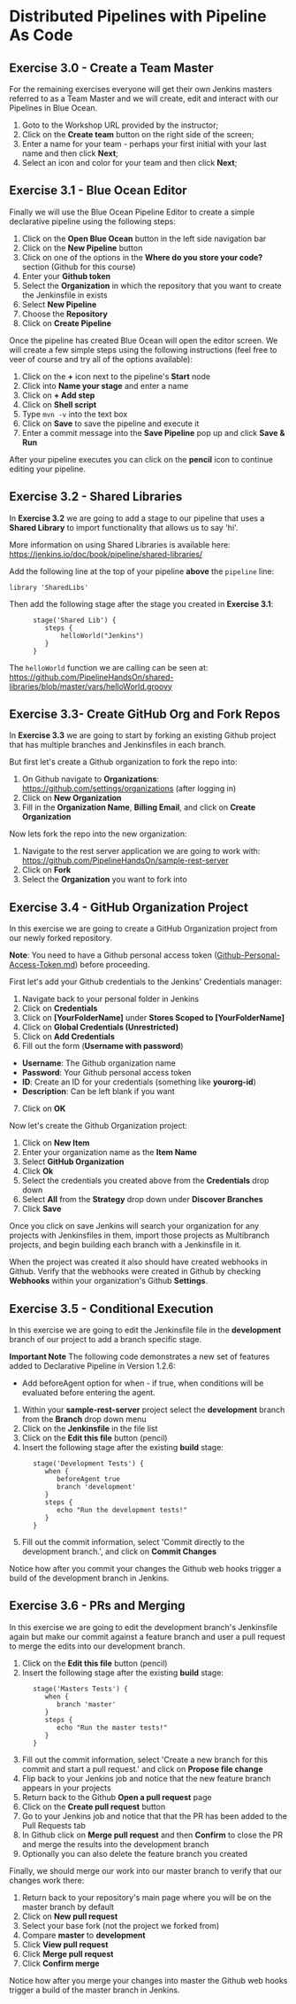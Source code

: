 # Distributed Pipelines with Pipeline As Code

## Exercise 3.0 - Create a Team Master

For the remaining exercises everyone will get their own Jenkins masters referred to as a Team Master and we will create, edit and interact with our Pipelines in Blue Ocean.

1. Goto to the Workshop URL provided by the instructor;
2. Click on the **Create team** button on the right side of the screen;
3. Enter a name for your team - perhaps your first initial with your last name and then click **Next**;
4. Select an icon and color for your team and then click **Next**;

## Exercise 3.1 - Blue Ocean Editor

Finally we will use the Blue Ocean Pipeline Editor to create a simple declarative pipeline using the following steps:

1. Click on the **Open Blue Ocean** button in the left side navigation bar
2. Click on the **New Pipeline** button
3. Click on one of the options in the **Where do you store your code?** section (Github for this course)
4. Enter your **Github token**
5. Select the **Organization** in which the repository that you want to create the Jenkinsfile in exists
6. Select **New Pipeline**
7. Choose the **Repository**
8. Click on **Create Pipeline**

Once the pipeline has created Blue Ocean will open the editor screen. We will create a few simple steps using the following instructions (feel free to veer of course and try all of the options available):

1. Click on the **+** icon next to the pipeline's **Start** node
2. Click into **Name your stage** and enter a name
3. Click on **+ Add step**
4. Click on **Shell script**
5. Type ```mvn -v``` into the text box
6. Click on **Save** to save the pipeline and execute it
7. Enter a commit message into the **Save Pipeline** pop up and click **Save & Run**

After your pipeline executes you can click on the **pencil** icon to continue editing your pipeline.

## Exercise 3.2 - Shared Libraries

In **Exercise 3.2** we are going to add a stage to our pipeline that uses a **Shared Library** to import functionality that allows us to say 'hi'.

More information on using Shared Libraries is available here: https://jenkins.io/doc/book/pipeline/shared-libraries/

Add the following line at the top of your pipeline **above** the ```pipeline``` line:

```library 'SharedLibs'```

Then add the following stage after the stage you created in **Exercise 3.1**:

```
      stage('Shared Lib') {
         steps {
             helloWorld("Jenkins")
         }
      }
```

The ```helloWorld``` function we are calling can be seen at: https://github.com/PipelineHandsOn/shared-libraries/blob/master/vars/helloWorld.groovy

## Exercise 3.3- Create GitHub Org and Fork Repos

In **Exercise 3.3** we are going to start by forking an existing Github project that has multiple branches and Jenkinsfiles in each branch.

But first let's create a Github organization to fork the repo into:

1. On Github navigate to **Organizations**: https://github.com/settings/organizations (after logging in)
2. Click on **New Organization**
3. Fill in the **Organization Name**, **Billing Email**, and click on **Create Organization**

Now lets fork the repo into the new organization:

1. Navigate to the rest server application we are going to work with: https://github.com/PipelineHandsOn/sample-rest-server
2. Click on **Fork**
3. Select the **Organization** you want to fork into

## Exercise 3.4 - GitHub Organization Project

In this exercise we are going to create a GitHub Organization project from our newly forked repository.

**Note**: You need to have a Github personal access token ([Github-Personal-Access-Token.md](Github-Personal-Access-Token.md)) before proceeding.

First let's add your Github credentials to the Jenkins' Credentials manager:

1. Navigate back to your personal folder in Jenkins
2. Click on **Credentials**
3. Click on **[YourFolderName]** under **Stores Scoped to [YourFolderName]**
4. Click on **Global Credentials (Unrestricted)**
5. Click on **Add Credentials**
6. Fill out the form (**Username with password**)
  - **Username**: The Github organization name
  - **Password**: Your Github personal access token
  - **ID**: Create an ID for your credentials (something like **yourorg-id**)
  - **Description**: Can be left blank if you want
7. Click on **OK**

Now let's create the Github Organization project:

1. Click on **New Item**
2. Enter your organization name as the **Item Name**
3. Select **GitHub Organization**
4. Click **Ok**
5. Select the credentials you created above from the **Credentials** drop down
6. Select **All** from the **Strategy** drop down under **Discover Branches**
7. Click **Save**

Once you click on save Jenkins will search your organization for any projects with Jenkinsfiles in them, import those projects as Multibranch projects, and begin building each branch with a Jenkinsfile in it.

When the project was created it also should have created webhooks in Github. Verify that the webhooks were created in Github by checking **Webhooks** within your organization's Github **Settings**.

## Exercise 3.5 - Conditional Execution

In this exercise we are going to edit the Jenkinsfile file in the **development** branch of our project to add a branch specific stage.

**Important Note** The following code demonstrates a new set of features added to Declarative Pipeline in Version 1.2.6:

  - Add beforeAgent option for when - if true, when conditions will be evaluated before entering the agent.

1. Within your **sample-rest-server** project select the **development** branch from the **Branch** drop down menu
2. Click on the **Jenkinsfile** in the file list
3. Click on the **Edit this file** button (pencil)
4. Insert the following stage after the existing **build** stage:

```
      stage('Development Tests') {
         when {
            beforeAgent true
            branch 'development'
         }
         steps {
            echo "Run the development tests!"
         }
      }
```

5. Fill out the commit information, select 'Commit directly to the development branch.', and click on **Commit Changes**

Notice how after you commit your changes the Github web hooks trigger a build of the development branch in Jenkins.

## Exercise 3.6 - PRs and Merging

In this exercise we are going to edit the development branch's Jenkinsfile again but make our commit against a feature branch and user a pull request to merge the edits into our development branch.

1. Click on the **Edit this file** button (pencil)
2. Insert the following stage after the existing **build** stage:

```
      stage('Masters Tests') {
         when {
            branch 'master'
         }
         steps {
            echo "Run the master tests!"
         }
      }
```

3. Fill out the commit information, select 'Create a new branch for this commit and start a pull request.' and click on **Propose file change**
4. Flip back to your Jenkins job and notice that the new feature branch appears in your projects
5. Return back to the Github **Open a pull request** page
6. Click on the **Create pull request** button
7. Go to your Jenkins job and notice that that the PR has been added to the Pull Requests tab
8. In Github click on **Merge pull request** and then **Confirm** to close the PR and merge the results into the development branch
9. Optionally you can also delete the feature branch you created

Finally, we should merge our work into our master branch to verify that our changes work there:

1. Return back to your repository's main page where you will be on the master branch by default
2. Click on **New pull request**
3. Select your base fork (not the project we forked from)
4. Compare **master** to **development**
5. Click **View pull request**
6. Click **Merge pull request**
7. Click **Confirm merge**

Notice how after you merge your changes into master the Github web hooks trigger a build of the master branch in Jenkins.



